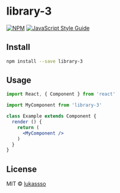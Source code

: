 # library-3

> 

[![NPM](https://img.shields.io/npm/v/library-3.svg)](https://www.npmjs.com/package/library-3) [![JavaScript Style Guide](https://img.shields.io/badge/code_style-standard-brightgreen.svg)](https://standardjs.com)

## Install

```bash
npm install --save library-3
```

## Usage

```jsx
import React, { Component } from 'react'

import MyComponent from 'library-3'

class Example extends Component {
  render () {
    return (
      <MyComponent />
    )
  }
}
```

## License

MIT © [lukassso](https://github.com/lukassso)
